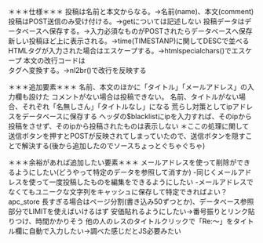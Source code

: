＊＊＊仕様＊＊＊
投稿は名前と本文からなる。->名前(name)、本文(comment)
投稿はPOST送信のみ受け付ける。->getについては記述しない
投稿データはデータベースへ保存する。->入力必須なものがPOSTされたらデータベースへ保存
新しい投稿ほど上に表示される。->time(TIMESTANP)に関してDESCで並べる
HTMLタグが入力された場合はエスケープする。->htmlspecialchars()でエスケープ
本文の改行コードは<br />タグへ変換する。->nl2br()で改行を反映する

＊＊＊追加要素＊＊＊
名前、本文のほかに「タイトル」「メールアドレス」の入力欄も設けた
コメントがない場合は投稿できない。
名前、タイトルがない場合、それぞれ「名無しさん」「タイトルなし」になる
荒らし対策としてipアドレスをデータベースに保存する
ヘッダの$blacklistにipを入力すれば、そのipから投稿をさせず、そのipから投稿されたものは表示しない
＊ここの処理に関して送信ボタンを押すとPOSTが反映されてしまっていたので、送信ボタンを隠すことで解決する(後から追加したのでソースちょっとぐちゃぐちゃ)

＊＊＊余裕があれば追加したい要素＊＊＊
メールアドレスを使って削除ができるようにしたい(どうやって特定のデータを参照して消すか)
-同じくメールアドレスを使って一度投稿したものを編集をできるようにしたい
-メールアドレスでなくてもユニークな文字列をキャッシュに保存して特定できればよい？apc_store
長すぎる場合はページ分割(書き込み50ずつとか)、データベース参照部分でLIMITを使えばいけるはず
安価貼れるようにしたい→番号振りとリンク貼りつけ、時間かかりそう
他の人のレスのタイトルクリックで「Re:～」をタイトル欄に自動で入力したい→調べた感じだとJS必要みたい